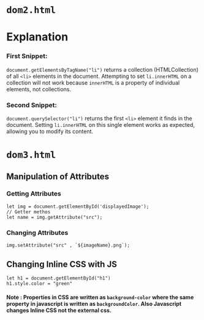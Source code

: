 # `dom2.html`
# Explanation
### First Snippet:

`document.getElementsByTagName("li")` returns a collection (HTMLCollection) of all `<li>` elements in the document.
Attempting to set `li.innerHTML` on a collection will not work because `innerHTML` is a property of individual elements, not collections.

### Second Snippet:

`document.querySelector("li")`
returns the first `<li>` element it finds in the document.
Setting `li.innerHTML` on this single element works as expected, allowing you to modify its content.

# `dom3.html`
## Manipulation of Attributes
### Getting Attributes
```
let img = document.getElementById('displayedImage');
// Getter methos 
let name = img.getAttribute("src");
```

### Changing Attributes
```
img.setAttribute("src" , `${imageName}.png`);
```

## Changing Inline CSS with JS
```
let h1 = document.getElementById("h1")
h1.style.color = "green"
```

#### Note : Properties in CSS are written as `background-color`  where the same property in javascript is written as `backgroundColor`. Also Javascript changes Inline CSS not the external css.


